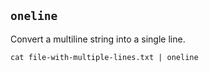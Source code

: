 ## `oneline`

Convert a multiline string into a single line.

`cat file-with-multiple-lines.txt | oneline`
